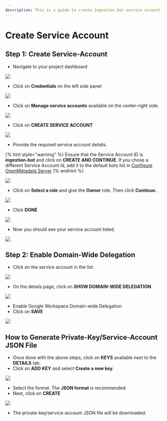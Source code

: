 ```yaml
---
description: This is a guide to create ingestion bot service account.
---
```


# Create Service Account

## Step 1: Create Service-Account

* Navigate to your project dashboard

![](<../../../.gitbook/assets/image (21) (2) (1).png>)

* Click on **Credentials** on the left side panel

![](<../../../.gitbook/assets/image (25).png>)

* Click on **Manage service accounts** available on the center-right side.

![](<../../../.gitbook/assets/image (18) (1) (1) (1) (1) (1) (1) (1) (2).png>)

* Click on **CREATE SERVICE ACCOUNT**

![](<../../../.gitbook/assets/image (16).png>)

* Provide the required service account details.

{% hint style="warning" %}
Ensure that the Service Account ID is **ingestion-bot** and click on **CREATE AND CONTINUE**. If you chose a different Service Account Id, add it to the default bots list in [Configure OpenMetadata Server](https://github.com/StreamlineData/catalog/tree/3d53fa7c645ea55f846b06d0210ac63f8c38463f/docs/install/install/google-catalog-config.md)
{% endhint %}

![](<../../../.gitbook/assets/image (70).png>)

* Click on **Select a role** and give the **Owner** role. Then click **Continue.**

![](<../../../.gitbook/assets/image (61).png>)

* Click **DONE**

![](<../../../.gitbook/assets/image (24).png>)

* Now you should see your service account listed.

![](<../../../.gitbook/assets/image (20) (2) (1).png>)

## Step 2: Enable Domain-Wide Delegation

* Click on the service account in the list.

![](<../../../.gitbook/assets/image (29) (2) (1) (1).png>)

* On the details page, click on **SHOW DOMAIN-WIDE DELEGATION**

![](<../../../.gitbook/assets/image (50).png>)

* Enable Google Workspace Domain-wide Delegation
* Click on **SAVE**

![](<../../../.gitbook/assets/image (15) (1) (1) (1).png>)

## How to Generate Private-Key/Service-Account JSON File

* Once done with the above steps, click on **KEYS** available next to the **DETAILS** tab.
* Click on **ADD KEY** and select **Create a new key**.

![](<../../../.gitbook/assets/image (27).png>)

* Select the format. The **JSON format** is recommended.
* Next, click on **CREATE**

![](<../../../.gitbook/assets/image (35).png>)

* The private-key/service-account JSON file will be downloaded.
